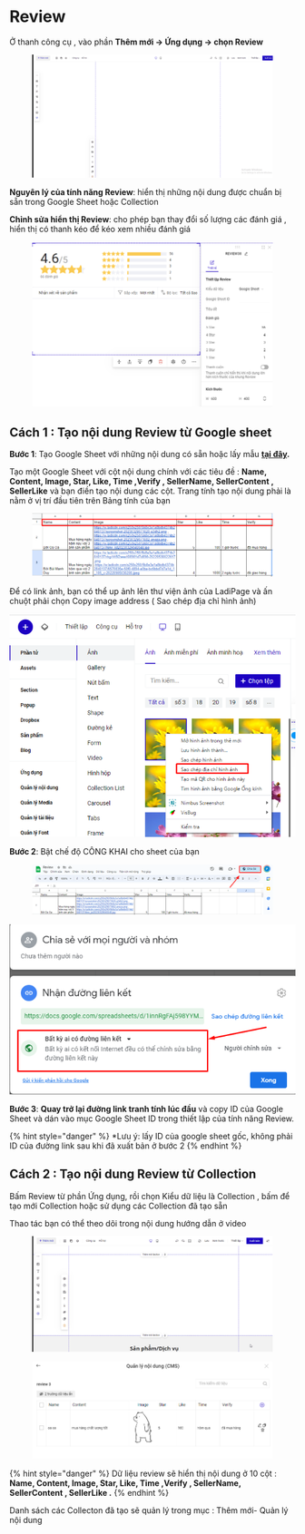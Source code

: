 # Review

Ở thanh công cụ , vào phần **Thêm mới ->  Ứng dụng -> chọn Review**

<figure><img src="../../.gitbook/assets/review (1).gif" alt=""><figcaption></figcaption></figure>





**Nguyên lý của tính năng Review**: hiển thị những nội dung được chuẩn bị sẵn trong Google Sheet hoặc Collection

**Chỉnh sửa hiển thị Review**: cho phép bạn thay đổi số lượng các đánh giá , hiển thị có thanh kéo để kéo xem nhiều đánh giá&#x20;

<figure><img src="../../.gitbook/assets/image (147).png" alt=""><figcaption></figcaption></figure>

## Cách 1 : Tạo nội dung Review từ Google sheet&#x20;

**Bước 1**: Tạo Google Sheet với những nội dung có sẵn hoặc lấy mẫu [**tại đây**](https://docs.google.com/spreadsheets/d/1nFcHfSy-UBwL3WJd-oIulrBe_mXS4oNea5gNiWlnWeE/edit#gid=0)**.**

Tạo một Google Sheet với  cột nội dung chính với các tiêu đề : **Name, Content, Image, Star, Like, Time ,Verify , SellerName, SellerContent , SellerLike** và bạn điền tạo nội dung các cột. Trang tính tạo nội dung phải là nằm ở vị trí đầu tiên trên Bảng tính của bạn

<figure><img src="../../.gitbook/assets/image (347).png" alt=""><figcaption></figcaption></figure>

Để có link ảnh, bạn có thể up ảnh lên thư viện ảnh của LadiPage và ấn chuột phải chọn Copy image address ( Sao chép địa chỉ hình ảnh)

![](<../../.gitbook/assets/image (212).png>)

**Bước 2**: Bật chế độ CÔNG KHAI cho sheet của bạn&#x20;

<figure><img src="../../.gitbook/assets/image (359).png" alt=""><figcaption></figcaption></figure>

![](<../../.gitbook/assets/image (1160).png>)

**Bước 3**: **Quay trở lại đường link tranh tính lúc đầu** và copy ID của Google Sheet và dán vào mục Google Sheet ID trong thiết lập của tính năng Review.

{% hint style="danger" %}
\*Lưu ý: lấy ID của google sheet gốc, không phải ID của đường link sau khi đã xuất bản ở bước 2
{% endhint %}

## Cách 2 : Tạo nội dung Review từ Collection&#x20;

Bấm Review từ phần Ứng dụng, rồi chọn Kiểu dữ liệu là Collection , bấm để tạo mới Collection hoặc sử dụng các Collection đã tạo sẵn&#x20;

Thao tác bạn có thể theo dõi trong nội dung hướng dẫn ở video

<figure><img src="../../.gitbook/assets/review.gif" alt=""><figcaption></figcaption></figure>

<figure><img src="../../.gitbook/assets/image (482).png" alt=""><figcaption></figcaption></figure>

{% hint style="danger" %}
Dữ liệu review sẽ hiển thị nội dung ở 10 cột : **Name, Content, Image, Star, Like, Time ,Verify , SellerName, SellerContent , SellerLike .**
{% endhint %}

Danh sách các Collecton đã tạo sẽ quản lý trong mục : Thêm mới- Quản lý nội dung&#x20;

